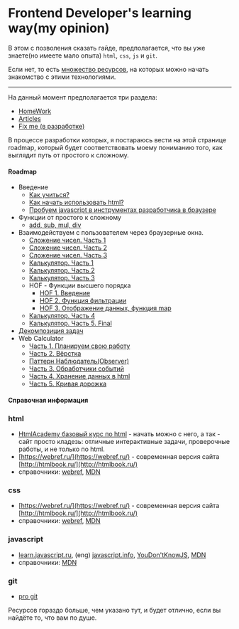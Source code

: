 # Frontend Developer's learning way(my opinion)

В этом с позволения сказать гайде, предполагается, 
что вы уже знаете(но имеете мало опыта) `html`, `css`, `js` и `git`.

Если нет, то есть [множество ресурсов](#learning-info), на которых можно начать
знакомство с этими технологиями.

---

На данный момент предполагается три раздела:

* [HomeWork](https://github.com/YuraKostin/mentor-room/tree/master/homework/)
* [Articles](https://github.com/YuraKostin/mentor-room/tree/master/articles)
* [Fix me (в разработке)](#)

В процессе разработки которых, я постараюсь вести на этой странице 
roadmap, который будет соответствовать моему пониманию того, как выглядит 
путь от простого к сложному.

#### Roadmap

* Введение
    * [Как учиться?](./articles/introduction/how-to-learn)
    * [Как начать использовать html?](./articles/introduction/how-to-begin-with-html)
    * [Пробуем javascript в инструментах разработчика в браузере](./articles/introduction/how-to-begin-js-in-console)
* Функции от простого к сложному
  * [add, sub, mul, div](./homework/js/math-functions/)
* Взаимодействуем с пользователем через браузерные окна.
    * [Сложение чисел. Часть 1](./homework/js/prompt-sum/prompt-sum-1)
    * [Сложение чисел. Часть 2](./homework/js/prompt-sum/prompt-sum-2)
    * [Сложение чисел. Часть 3](./homework/js/prompt-sum/prompt-sum-3)
    * [Калькулятор. Часть 1](./homework/js/prompt-calculator/prompt-calculator-1)
    * [Калькулятор. Часть 2](./homework/js/prompt-calculator/prompt-calculator-2)
    * [Калькулятор. Часть 3](./homework/js/prompt-calculator/prompt-calculator-3)
    * HOF - Функции высшего порядка
        * [HOF 1. Введение](./articles/hof/hof-1)
        * [HOF 2. Функция фильтрации](./articles/hof/hof-2)
        * [HOF 3. Отображение данных, функция map](./articles/hof/hof-3)
    * [Калькулятор. Часть 4](./homework/js/prompt-calculator/prompt-calculator-4)
    * [Калькулятор. Часть 5. Final](./homework/js/prompt-calculator/prompt-calculator-5)
* [Декомпозиция задач](./articles/tasks-decomposition)
* Web Calculator
    * [Часть 1. Планируем свою работу](./homework/js/calculator/part-1)
    * [Часть 2. Вёрстка](./homework/js/calculator/part-2)
    * [Паттерн Наблюдатель(Observer)](./articles/patterns/observer)
    * [Часть 3. Обработчики событий](./homework/js/calculator/part-3)
    * [Часть 4. Хранение данных в html](./homework/js/calculator/part-4)
    * [Часть 5. Кривая дорожка](./homework/js/calculator/part-5)
#### <a id="learning-info"></a>Справочная информация

### html
* [HtmlAcademy базовый курс по html](https://htmlacademy.ru/courses/basic-html) - начать
можно с него, а так - сайт просто кладезь: отличные интерактивные задачи, проверочные работы,
и не только по html.
* [https://webref.ru/](https://webref.ru/) - современная версия сайта
[http://htmlbook.ru/](http://htmlbook.ru/)
* справочники:
[webref](https://webref.ru/html), 
[MDN](https://developer.mozilla.org/ru/docs/Web/HTML)

### css
* [https://webref.ru/](https://webref.ru/) - современная версия сайта
[http://htmlbook.ru/](http://htmlbook.ru/)
* справочники: 
[webref](https://webref.ru/css), 
[MDN](https://developer.mozilla.org/ru/docs/Web/CSS)

### javascript
* [learn.javascript.ru](https://learn.javascript.ru/),
(eng) [javascript.info](https://javascript.info/),
[YouDon'tKnowJS](https://github.com/getify/You-Dont-Know-JS),
[MDN](https://developer.mozilla.org/ru/docs/Web/JavaScript)
* справочники:
[MDN](https://developer.mozilla.org/ru/docs/Web/JavaScript/Reference) 

### git
* [pro git](https://git-scm.com/book/ru/v2)

Ресурсов гораздо больше, чем указано тут, и будет отлично, 
если вы найдёте то, что вам по душе.